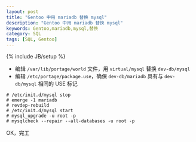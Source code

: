 ```yaml
---
layout: post
title: "Gentoo 中用 mariadb 替换 mysql"
description: "Gentoo 中用 mariadb 替换 mysql"
keywords: Gentoo,mariadb,mysql,替换
category: SQL
tags: [SQL, Gentoo]
---
```

{% include JB/setup %}

- 编辑 `/var/lib/portage/world` 文件，用 `virtual/mysql` 替换 `dev-db/mysql`
- 编辑 `/etc/portage/package.use`，确保 `dev-db/mariadb` 具有与 `dev-db/mysql` 相同的 USE 标记

<!-- more -->
```
# /etc/init.d/mysql stop
# emerge -1 mariadb
# revdep-rebuild
# /etc/init.d/mysql start
# mysql_upgrade -u root -p
# mysqlcheck --repair --all-databases -u root -p
```

OK，完工
